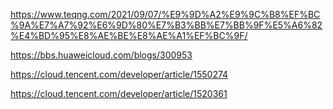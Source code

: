 https://www.teqng.com/2021/09/07/%E9%9D%A2%E9%9C%B8%EF%BC%9A%E7%A7%92%E6%9D%80%E7%B3%BB%E7%BB%9F%E5%A6%82%E4%BD%95%E8%AE%BE%E8%AE%A1%EF%BC%9F/

https://bbs.huaweicloud.com/blogs/300953

https://cloud.tencent.com/developer/article/1550274

https://cloud.tencent.com/developer/article/1520361